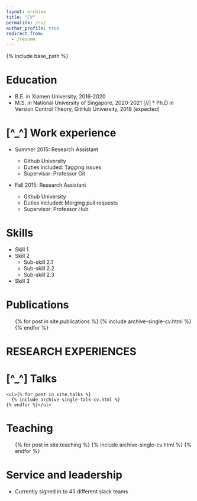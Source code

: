 ```yaml
---
layout: archive
title: "CV"
permalink: /cv/
author_profile: true
redirect_from:
  - /resume
---
```


{% include base_path %}

Education
======
* B.E. in Xiamen University, 2016-2020
* M.S. in National University of Singapore, 2020-2021
[//] * Ph.D in Version Control Theory, GitHub University, 2018 (expected)

[^_^]
  Work experience
  ======
  * Summer 2015: Research Assistant
    * Github University
    * Duties included: Tagging issues
    * Supervisor: Professor Git

  * Fall 2015: Research Assistant
    * Github University
    * Duties included: Merging pull requests
    * Supervisor: Professor Hub
  
Skills
======
* Skill 1
* Skill 2
  * Sub-skill 2.1
  * Sub-skill 2.2
  * Sub-skill 2.3
* Skill 3

Publications
======
  <ul>{% for post in site.publications %}
    {% include archive-single-cv.html %}
  {% endfor %}</ul>
  
# RESEARCH EXPERIENCES
 
[^_^]
  Talks
  ======
    <ul>{% for post in site.talks %}
      {% include archive-single-talk-cv.html %}
    {% endfor %}</ul>
  
Teaching
======
  <ul>{% for post in site.teaching %}
    {% include archive-single-cv.html %}
  {% endfor %}</ul>
  
Service and leadership
======
* Currently signed in to 43 different slack teams

